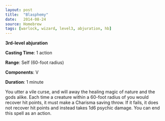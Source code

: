 ```yaml
---
layout: post
title:  "Blasphemy"
date:   2014-08-24
source: Homebrew
tags: [warlock, wizard, level3, abjuration, hb]
---
```


**3rd-level abjuration**

**Casting Time**: 1 action

**Range**: Self (60-foot radius)

**Components**: V

**Duration**: 1 minute

You utter a vile curse, and will away the healing magic of nature and the gods alike. Each time a creature within a 60-foot radius of you would recover hit points, it must make a Charisma saving
throw. If it fails, it does not recover hit points and instead takes 1d6 psychic damage. You can end this spell as an action.
